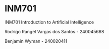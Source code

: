 # INM701
INM701 Introduction to Artificial Intelligence

Rodrigo Rangel Vargas dos Santos - 240045688

Benjamin Wyman - 240020411
